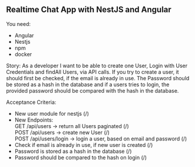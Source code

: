 ## Realtime Chat App with NestJS and Angular

You need:
- Angular
- Nestjs
- npm
- docker

Story:
As a developer I want to be able to create one User, Login with User Credentials and findAll Users, via API calls.
If you try to create a user, it should first be checked, if the email is already in use.
The Password should be stored as a hash in the database and if a users tries to login, the provided password should be 
compared with the hash in the database.

Acceptance Criteria:
- New user module for nestjs (/)
- New Endpoints:   
GET /api/users -> return all Users paginated  (/)  
POST /api/users -> create new User  (/)  
POST /api/users/login -> login a user, based on email and password (/)    
- Check if email is already in use, if new user is created (/)  
- Password is stored as a hash in the database (/)
- Password should be compared to the hash on login (/)